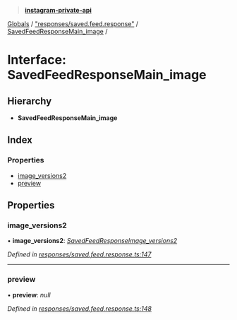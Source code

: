 > **[instagram-private-api](../README.md)**

[Globals](../README.md) / ["responses/saved.feed.response"](../modules/_responses_saved_feed_response_.md) / [SavedFeedResponseMain_image](_responses_saved_feed_response_.savedfeedresponsemain_image.md) /

# Interface: SavedFeedResponseMain_image

## Hierarchy

* **SavedFeedResponseMain_image**

## Index

### Properties

* [image_versions2](_responses_saved_feed_response_.savedfeedresponsemain_image.md#image_versions2)
* [preview](_responses_saved_feed_response_.savedfeedresponsemain_image.md#preview)

## Properties

###  image_versions2

• **image_versions2**: *[SavedFeedResponseImage_versions2](_responses_saved_feed_response_.savedfeedresponseimage_versions2.md)*

*Defined in [responses/saved.feed.response.ts:147](https://github.com/dilame/instagram-private-api/blob/3e16058/src/responses/saved.feed.response.ts#L147)*

___

###  preview

• **preview**: *null*

*Defined in [responses/saved.feed.response.ts:148](https://github.com/dilame/instagram-private-api/blob/3e16058/src/responses/saved.feed.response.ts#L148)*
